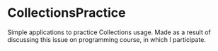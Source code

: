 # CollectionsPractice

Simple applications to practice Collections usage. Made as a result of discussing this issue on programming course, in which I participate.
